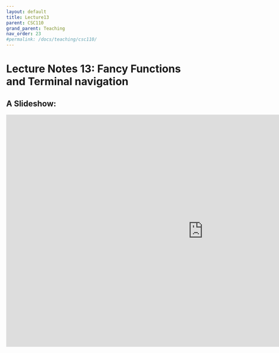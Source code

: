 ```yaml
---
layout: default
title: Lecture13
parent: CSC110
grand_parent: Teaching
nav_order: 23
#permalink: /docs/teaching/csc110/
---  
```

  

Lecture Notes 13: Fancy Functions and Terminal navigation
===========================================



A Slideshow:
---------------

<iframe src="https://docs.google.com/presentation/d/1s8_ZXEY6odDbQNdHz489xgBrqfrzfUPlo_iTKaTO4to/embed?start=false&loop=false&delayms=60000" frameborder="0" width="1055" height="623" allowfullscreen="true" mozallowfullscreen="true" webkitallowfullscreen="true"></iframe>

